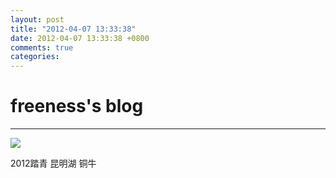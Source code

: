 ```yaml
---
layout: post
title: "2012-04-07 13:33:38"
date: 2012-04-07 13:33:38 +0800
comments: true
categories: 
---
```


# freeness's blog

----------

![](http://okqmqrbgo.bkt.clouddn.com/201204071333381.jpg)

>
2012踏青 昆明湖 铜牛